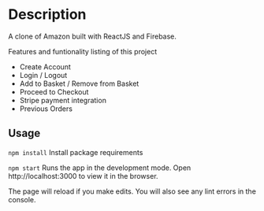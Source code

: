 # Description

A clone of Amazon built with ReactJS and Firebase. 

Features and funtionality listing of this project

- Create Account
- Login / Logout
- Add to Basket / Remove from Basket
- Proceed to Checkout
- Stripe payment integration
- Previous Orders

## Usage

`npm install` Install package requirements

`npm start`
Runs the app in the development mode.
Open http://localhost:3000 to view it in the browser.

The page will reload if you make edits.
You will also see any lint errors in the console.
